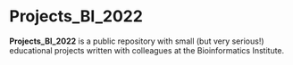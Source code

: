 # Projects_BI_2022

**Projects_BI_2022** is a public repository with small (but very serious!) educational projects written with colleagues at the Bioinformatics Institute.
